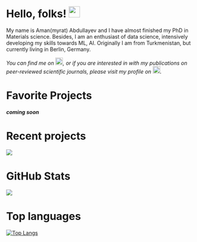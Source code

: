 
# Hello, folks! <img src="https://github.com/amanabdulla296/amanabdullayev/blob/3d5e9aa6f66926e1e6b9d67971331952f9bca67b/arrwrhhthqx.gif" width="30px">

My name is Aman(myrat) Abdullayev and I have almost finished my PhD in Materials science. Besides, I am an enthusiast of data science, intensively developing my skills towards ML, AI. Originally I am from Turkmenistan, but currently living in Berlin, Germany.

<!-- Actual text -->

*You can find me on [<img src="https://github.com/amanabdulla296/amanabdullayev/blob/4551dbaf8519259c0ec41c706293c257b5d435aa/download%20(1).png" width="20px"/>](https://www.linkedin.com/in/amanmyrat-abdullayew-94758b14/), or if you are interested in with my publications on peer-reviewed scientific journals, please visit my profile on [<img src="https://github.com/amanabdulla296/amanabdullayev/blob/4551dbaf8519259c0ec41c706293c257b5d435aa/download.png" width="20px"/>](https://scholar.google.com/citations?user=22M2i14AAAAJ&hl=en).*



# Favorite Projects
***coming soon***

# Recent projects

[<img align="center" src="https://github-readme-stats.vercel.app/api/pin/?username=amanabdulla296&repo=01_credit_scoring_YP&theme=dark" />](https://github.com/amanabdulla296/01_credit_scoring_YP.git)


# GitHub Stats

<img align="center" src="https://github-readme-stats.vercel.app/api?username=amanabdulla296&show_icons=true&theme=dark" /> 

# Top languages
[![Top Langs](https://github-readme-stats.vercel.app/api/top-langs/?username=amanabdulla296)](https://github.com/amanabdulla296/github-readme-stats)
